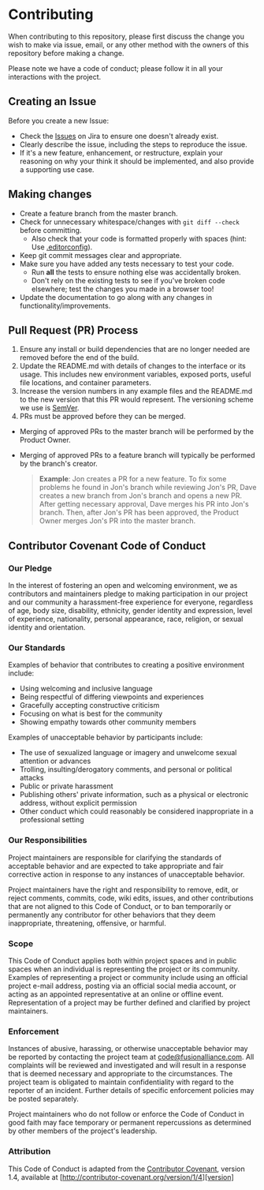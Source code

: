 # Contributing

When contributing to this repository, please first discuss the change you wish to make via issue, email, or any other method with the owners of this repository before making a change.

Please note we have a code of conduct; please follow it in all your interactions with the project.

## Creating an Issue

Before you create a new Issue:

* Check the [Issues](https://jira.fusionalliance.com/browse/AUT) on Jira to ensure one doesn't already exist.
* Clearly describe the issue, including the steps to reproduce the issue.
* If it's a new feature, enhancement, or restructure, explain your reasoning on why your think it should be implemented, and also provide a supporting use case.

## Making changes

* Create a feature branch from the master branch.
* Check for unnecessary whitespace/changes with `git diff --check` before committing.
  * Also check that your code is formatted properly with spaces (hint: Use [.editorconfig](http://editorconfig.org/)).
* Keep git commit messages clear and appropriate.
* Make sure you have added any tests necessary to test your code.
  * Run __all__ the tests to ensure nothing else was accidentally broken.
  * Don't rely on the existing tests to see if you've broken code elsewhere; test the changes you made in a browser too!
* Update the documentation to go along with any changes in functionality/improvements.

## Pull Request (PR) Process

1. Ensure any install or build dependencies that are no longer needed are removed before the end of the build.
1. Update the README.md with details of changes to the interface or its usage. This includes new environment variables, exposed ports, useful file locations, and container parameters.
1. Increase the version numbers in any example files and the README.md to the new version that this PR would represent. The versioning scheme we use is [SemVer](http://semver.org/).
1. PRs must be approved before they can be merged.
  * Merging of approved PRs to the master branch will be performed by the Product Owner.
  * Merging of approved PRs to a feature branch will typically be performed by the branch's creator.

    > **Example**: Jon creates a PR for a new feature. To fix some problems he found in Jon's branch while reviewing Jon's PR, Dave creates a new branch from Jon's branch and opens a new PR. After getting necessary approval, Dave merges his PR into Jon's branch. Then, after Jon's PR has been approved, the Product Owner merges Jon's PR into the master branch.

## Contributor Covenant Code of Conduct

### Our Pledge

In the interest of fostering an open and welcoming environment, we as
contributors and maintainers pledge to making participation in our project and
our community a harassment-free experience for everyone, regardless of age, body
size, disability, ethnicity, gender identity and expression, level of experience,
nationality, personal appearance, race, religion, or sexual identity and
orientation.

### Our Standards

Examples of behavior that contributes to creating a positive environment
include:

* Using welcoming and inclusive language
* Being respectful of differing viewpoints and experiences
* Gracefully accepting constructive criticism
* Focusing on what is best for the community
* Showing empathy towards other community members

Examples of unacceptable behavior by participants include:

* The use of sexualized language or imagery and unwelcome sexual attention or
advances
* Trolling, insulting/derogatory comments, and personal or political attacks
* Public or private harassment
* Publishing others' private information, such as a physical or electronic
  address, without explicit permission
* Other conduct which could reasonably be considered inappropriate in a
  professional setting

### Our Responsibilities

Project maintainers are responsible for clarifying the standards of acceptable
behavior and are expected to take appropriate and fair corrective action in
response to any instances of unacceptable behavior.

Project maintainers have the right and responsibility to remove, edit, or
reject comments, commits, code, wiki edits, issues, and other contributions
that are not aligned to this Code of Conduct, or to ban temporarily or
permanently any contributor for other behaviors that they deem inappropriate,
threatening, offensive, or harmful.

### Scope

This Code of Conduct applies both within project spaces and in public spaces
when an individual is representing the project or its community. Examples of
representing a project or community include using an official project e-mail
address, posting via an official social media account, or acting as an appointed
representative at an online or offline event. Representation of a project may be
further defined and clarified by project maintainers.

### Enforcement

Instances of abusive, harassing, or otherwise unacceptable behavior may be
reported by contacting the project team at [code@fusionalliance.com](mailto:code@fusionalliance.com). All
complaints will be reviewed and investigated and will result in a response that
is deemed necessary and appropriate to the circumstances. The project team is
obligated to maintain confidentiality with regard to the reporter of an incident.
Further details of specific enforcement policies may be posted separately.

Project maintainers who do not follow or enforce the Code of Conduct in good
faith may face temporary or permanent repercussions as determined by other
members of the project's leadership.

### Attribution

This Code of Conduct is adapted from the [Contributor Covenant][homepage], version 1.4,
available at [http://contributor-covenant.org/version/1/4][version]

[homepage]: http://contributor-covenant.org
[version]: http://contributor-covenant.org/version/1/4/
